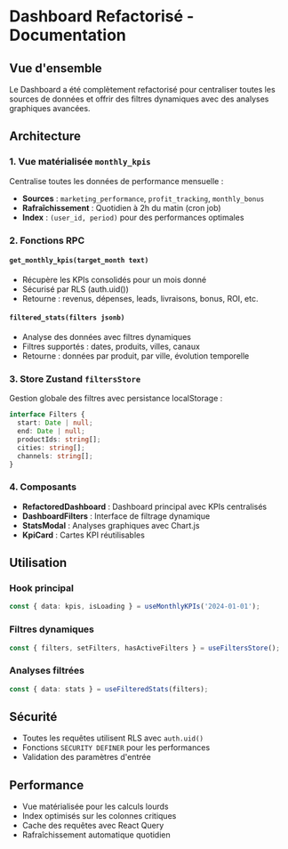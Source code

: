 
# Dashboard Refactorisé - Documentation

## Vue d'ensemble

Le Dashboard a été complètement refactorisé pour centraliser toutes les sources de données et offrir des filtres dynamiques avec des analyses graphiques avancées.

## Architecture

### 1. Vue matérialisée `monthly_kpis`

Centralise toutes les données de performance mensuelle :
- **Sources** : `marketing_performance`, `profit_tracking`, `monthly_bonus`
- **Rafraîchissement** : Quotidien à 2h du matin (cron job)
- **Index** : `(user_id, period)` pour des performances optimales

### 2. Fonctions RPC

#### `get_monthly_kpis(target_month text)`
- Récupère les KPIs consolidés pour un mois donné
- Sécurisé par RLS (auth.uid())
- Retourne : revenus, dépenses, leads, livraisons, bonus, ROI, etc.

#### `filtered_stats(filters jsonb)`
- Analyse des données avec filtres dynamiques
- Filtres supportés : dates, produits, villes, canaux
- Retourne : données par produit, par ville, évolution temporelle

### 3. Store Zustand `filtersStore`

Gestion globale des filtres avec persistance localStorage :
```typescript
interface Filters {
  start: Date | null;
  end: Date | null;
  productIds: string[];
  cities: string[];
  channels: string[];
}
```

### 4. Composants

- **RefactoredDashboard** : Dashboard principal avec KPIs centralisés
- **DashboardFilters** : Interface de filtrage dynamique
- **StatsModal** : Analyses graphiques avec Chart.js
- **KpiCard** : Cartes KPI réutilisables

## Utilisation

### Hook principal
```typescript
const { data: kpis, isLoading } = useMonthlyKPIs('2024-01-01');
```

### Filtres dynamiques
```typescript
const { filters, setFilters, hasActiveFilters } = useFiltersStore();
```

### Analyses filtrées
```typescript
const { data: stats } = useFilteredStats(filters);
```

## Sécurité

- Toutes les requêtes utilisent RLS avec `auth.uid()`
- Fonctions `SECURITY DEFINER` pour les performances
- Validation des paramètres d'entrée

## Performance

- Vue matérialisée pour les calculs lourds
- Index optimisés sur les colonnes critiques
- Cache des requêtes avec React Query
- Rafraîchissement automatique quotidien
